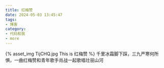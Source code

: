 ```yaml
---
title: 红梅赞
date: 2024-05-03 13:45:47
tags:
- 博客
category:
- 代码和我
- more
---
```

{% asset_img TijCHQ.jpg This is 红梅赞 %}
千里冰霜脚下踩，三九严寒何所惧，一曲红梅赞和青年歌手肖战一起歌唱壮丽山河